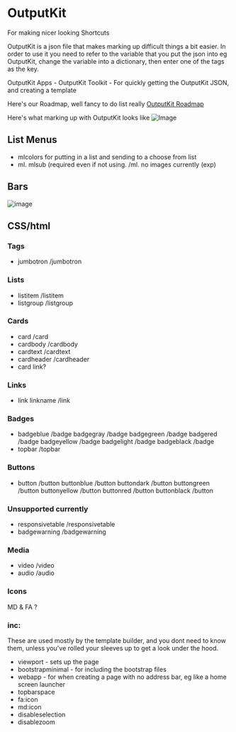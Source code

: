 # OutputKit
For making nicer looking Shortcuts

OutputKit is a json file that makes marking up difficult things a bit easier. In order to use it you need to refer to the variable that you put the json into eg OutputKit, change the variable into a dictionary, then enter one of the tags as the key.

OutputKit Apps - 
OutputKit Toolkit - For quickly getting the OutputKit JSON, and creating a template

Here's our Roadmap, well fancy to do list really
[OutputKit Roadmap](https://trello.com/b/tKVsvzdc/outputkit)

Here's what marking up with OutputKit looks like ![Image](https://i.ibb.co/f18VLGm/q6vox0x4w3y11.jpg)


## List Menus

- mlcolors for putting in a list and sending to a choose from list
- ml.   mlsub (required even if not using.  /ml. no images currently (exp)

## Bars
![image](https://i.ibb.co/VqWQT9T/IMG-0619.png)


## CSS/html
### Tags
- jumbotron    /jumbotron

### Lists
- listitem    /listitem
- listgroup   /listgroup

### Cards
- card      /card
- cardbody   /cardbody
- cardtext   /cardtext
- cardheader   /cardheader
- card link?

### Links
- link    linkname   /link 

### Badges
- badgeblue    /badge
  badgegray     /badge
  badgegreen   /badge
  badgered      /badge
  badgeyellow    /badge
  badgelight     /badge
  badgeblack    /badge
- topbar   /topbar

### Buttons
- button /button
  buttonblue  /button
  buttondark     /button
  buttongreen  /button
  buttonyellow    /button
  buttonred    /button 
  buttonblack  /button

### Unsupported currently
- responsivetable    /responsivetable
- badgewarning    /badgewarning

### Media
- video  /video
- audio  /audio

### Icons
MD & FA ?

### inc:
These are used mostly by the template builder, and you dont need to know them, unless you've rolled your sleeves up to get a look under the hood.
- viewport - sets up the page
- bootstrapminimal - for including the bootstrap files
- webapp - for when creating a page with no address bar, eg like a home screen launcher
- topbarspace
- fa:icon
- md:icon
- disableselection
- disablezoom


